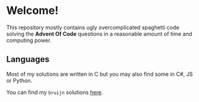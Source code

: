 # Welcome!

This repository mostly contains ugly overcomplicated spaghetti code
solving the **Advent Of Code** questions in a reasonable amount of time
and computing power.

## Languages

Most of my solutions are written in C but you may also find some in C#,
JS or Python.

You can find my `bruijn` solutions
[here](https://github.com/marvinborner/bruijn/tree/main/samples/aoc/).
